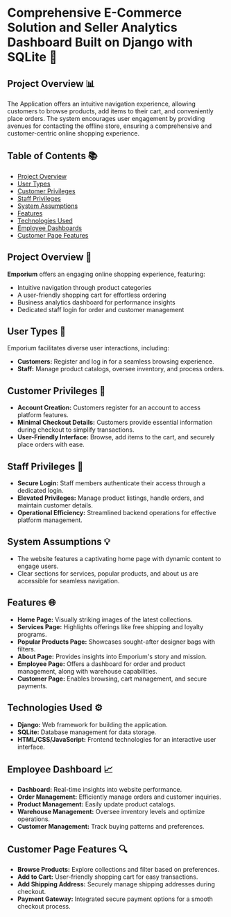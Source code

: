 # Comprehensive E-Commerce Solution and Seller Analytics Dashboard Built on Django with SQLite 👜

## Project Overview 📊

The Application offers an intuitive navigation experience, allowing customers to browse products, add items to their cart, and conveniently place orders. The system encourages user engagement by providing avenues for contacting the offline store, ensuring a comprehensive and customer-centric online shopping experience.

## Table of Contents 📚

- [Project Overview](#project-overview)
- [User Types](#user-types)
- [Customer Privileges](#customer-privileges)
- [Staff Privileges](#staff-privileges)
- [System Assumptions](#system-assumptions)
- [Features](#features)
- [Technologies Used](#technologies-used)
- [Employee Dashboards](employee-dashboard)
- [Customer Page Features](customer-page-features)

## Project Overview 🌟

**Emporium** offers an engaging online shopping experience, featuring:
- Intuitive navigation through product categories
- A user-friendly shopping cart for effortless ordering
- Business analytics dashboard for performance insights
- Dedicated staff login for order and customer management

## User Types 👥

Emporium facilitates diverse user interactions, including:

- **Customers:** Register and log in for a seamless browsing experience.
- **Staff:** Manage product catalogs, oversee inventory, and process orders.

## Customer Privileges 🔑

- **Account Creation:** Customers register for an account to access platform features.
- **Minimal Checkout Details:** Customers provide essential information during checkout to simplify transactions.
- **User-Friendly Interface:** Browse, add items to the cart, and securely place orders with ease.

## Staff Privileges 🔧

- **Secure Login:** Staff members authenticate their access through a dedicated login.
- **Elevated Privileges:** Manage product listings, handle orders, and maintain customer details.
- **Operational Efficiency:** Streamlined backend operations for effective platform management.

## System Assumptions 💡

- The website features a captivating home page with dynamic content to engage users.
- Clear sections for services, popular products, and about us are accessible for seamless navigation.

## Features 🌐

- **Home Page:** Visually striking images of the latest collections.
- **Services Page:** Highlights offerings like free shipping and loyalty programs.
- **Popular Products Page:** Showcases sought-after designer bags with filters.
- **About Page:** Provides insights into Emporium's story and mission.
- **Employee Page:** Offers a dashboard for order and product management, along with warehouse capabilities.
- **Customer Page:** Enables browsing, cart management, and secure payments.

## Technologies Used ⚙️

- **Django:** Web framework for building the application.
- **SQLite:** Database management for data storage.
- **HTML/CSS/JavaScript:** Frontend technologies for an interactive user interface.


## Employee Dashboard 📈

- **Dashboard:** Real-time insights into website performance.
- **Order Management:** Efficiently manage orders and customer inquiries.
- **Product Management:** Easily update product catalogs.
- **Warehouse Management:** Oversee inventory levels and optimize operations.
- **Customer Management:** Track buying patterns and preferences.

## Customer Page Features 🔍

- **Browse Products:** Explore collections and filter based on preferences.
- **Add to Cart:** User-friendly shopping cart for easy transactions.
- **Add Shipping Address:** Securely manage shipping addresses during checkout.
- **Payment Gateway:** Integrated secure payment options for a smooth checkout process.






